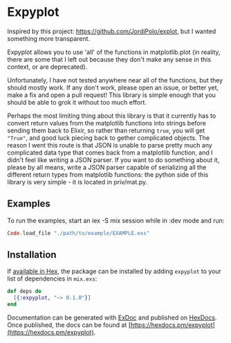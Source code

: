 # Expyplot

Inspired by this project:
https://github.com/JordiPolo/explot, but I wanted something more transparent.

Expyplot allows you to use 'all' of the functions in matplotlib.plot (in reality, there are some that I left out because they don't make any sense in this context, or
are deprecated).

Unfortunately, I have not tested anywhere near all of the functions, but they should mostly work. If any don't work, please open an issue, or better yet,
make a fix and open a pull request! This library is simple enough that you should be able to grok it without too much effort.

Perhaps the most limiting thing about this library is that it currently has to convert return values from the matplotlib functions into strings before
sending them back to Elixir, so rather than returning `true`, you will get `"True"`, and good luck piecing back to gether complicated objects. The reason I went this route
is that JSON is unable to parse pretty much any complicated data type that comes back from a matplotlib function, and I didn't feel like writing a JSON parser. If you
want to do something about it, please by all means, write a JSON parser capable of serializing all the different return types from matplotlib functions: the python
side of this library is very simple - it is located in priv/mat.py.

## Examples

To run the examples, start an iex -S mix session while in :dev mode and run:

```elixir
Code.load_file "./path/to/example/EXAMPLE.exs"
```

## Installation

If [available in Hex](https://hex.pm/docs/publish), the package can be installed
by adding `expyplot` to your list of dependencies in `mix.exs`:

```elixir
def deps do
  [{:expyplot, "~> 0.1.0"}]
end
```

Documentation can be generated with [ExDoc](https://github.com/elixir-lang/ex_doc)
and published on [HexDocs](https://hexdocs.pm). Once published, the docs can
be found at [https://hexdocs.pm/expyplot](https://hexdocs.pm/expyplot).


